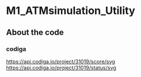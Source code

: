 # M1_ATMsimulation_Utility


## About the code

### codiga
https://api.codiga.io/project/31019/score/svg
https://api.codiga.io/project/31019/status/svg
